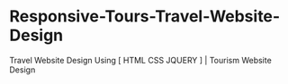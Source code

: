 # Responsive-Tours-Travel-Website-Design
Travel Website Design Using [ HTML CSS JQUERY ] | Tourism Website Design
